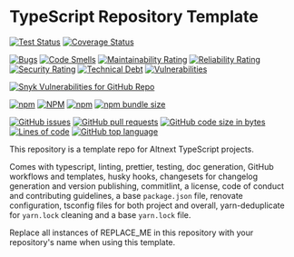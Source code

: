 # TypeScript Repository Template

[![Test Status](https://github.com/altnext/REPLACE_ME/actions/workflows/test.yml/badge.svg?branch=main)](https://github.com/AltNext/REPLACE_ME/actions/workflows/test.yml?query=branch%3Amain)
[![Coverage Status](https://coveralls.io/repos/github/AltNext/REPLACE_ME/badge.svg?branch=main)](https://coveralls.io/github/AltNext/REPLACE_ME?branch=main)

[![Bugs](https://sonarcloud.io/api/project_badges/measure?project=AltNext_REPLACE_ME&metric=bugs)](https://sonarcloud.io/dashboard?id=AltNext_REPLACE_ME)
[![Code Smells](https://sonarcloud.io/api/project_badges/measure?project=AltNext_REPLACE_ME&metric=code_smells)](https://sonarcloud.io/dashboard?id=AltNext_REPLACE_ME)
[![Maintainability Rating](https://sonarcloud.io/api/project_badges/measure?project=AltNext_REPLACE_ME&metric=sqale_rating)](https://sonarcloud.io/dashboard?id=AltNext_REPLACE_ME)
[![Reliability Rating](https://sonarcloud.io/api/project_badges/measure?project=AltNext_REPLACE_ME&metric=reliability_rating)](https://sonarcloud.io/dashboard?id=AltNext_REPLACE_ME)
[![Security Rating](https://sonarcloud.io/api/project_badges/measure?project=AltNext_REPLACE_ME&metric=security_rating)](https://sonarcloud.io/dashboard?id=AltNext_REPLACE_ME)
[![Technical Debt](https://sonarcloud.io/api/project_badges/measure?project=AltNext_REPLACE_ME&metric=sqale_index)](https://sonarcloud.io/dashboard?id=AltNext_REPLACE_ME)
[![Vulnerabilities](https://sonarcloud.io/api/project_badges/measure?project=AltNext_REPLACE_ME&metric=vulnerabilities)](https://sonarcloud.io/dashboard?id=AltNext_REPLACE_ME)

[![Snyk Vulnerabilities for GitHub Repo](https://img.shields.io/snyk/vulnerabilities/github/altnext/REPLACE_ME)](https://app.snyk.io/org/altnext/project/REPLACE_ME)

[![npm](https://img.shields.io/npm/v/REPLACE_ME)](https://www.npmjs.com/package/REPLACE_ME)
[![NPM](https://img.shields.io/npm/l/REPLACE_ME)](https://www.npmjs.com/package/REPLACE_ME)
[![npm](https://img.shields.io/npm/dm/REPLACE_ME)](https://www.npmjs.com/package/REPLACE_ME)
[![npm bundle size](https://img.shields.io/bundlephobia/minzip/REPLACE_ME)](https://www.npmjs.com/package/REPLACE_ME)

[![GitHub issues](https://img.shields.io/github/issues-raw/altnext/REPLACE_ME)](https://www.github.com/altnext/REPLACE_ME)
[![GitHub pull requests](https://img.shields.io/github/issues-pr-raw/altnext/REPLACE_ME)](https://www.github.com/altnext/REPLACE_ME)
[![GitHub code size in bytes](https://img.shields.io/github/languages/code-size/altnext/REPLACE_ME)](https://www.github.com/altnext/REPLACE_ME)
[![Lines of code](https://img.shields.io/tokei/lines/github/altnext/REPLACE_ME)](https://www.github.com/altnext/REPLACE_ME)
[![GitHub top language](https://img.shields.io/github/languages/top/altnext/REPLACE_ME)](https://www.github.com/altnext/REPLACE_ME)

This repository is a template repo for Altnext TypeScript projects.

Comes with typescript, linting, prettier, testing, doc generation,
GitHub workflows and templates, husky hooks,
changesets for changelog generation and version publishing,
commitlint, a license, code of conduct and contributing guidelines,
a base `package.json` file, renovate configuration,
tsconfig files for both project and overall,
yarn-deduplicate for `yarn.lock` cleaning and a base `yarn.lock` file.

Replace all instances of REPLACE_ME in this repository with your repository's name when using this template.
